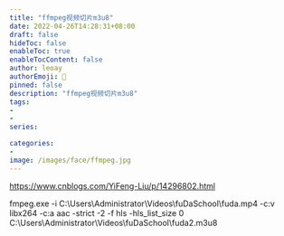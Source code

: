 ```yaml
---
title: "ffmpeg视频切片m3u8"
date: 2022-04-26T14:28:31+08:00
draft: false
hideToc: false
enableToc: true
enableTocContent: false
author: leoay
authorEmoji: 🎅
pinned: false
description: "ffmpeg视频切片m3u8"
tags:
- 
- 
series:

categories:
- 
image: /images/face/ffmpeg.jpg
---
```



https://www.cnblogs.com/YiFeng-Liu/p/14296802.html

fmpeg.exe -i C:\Users\Administrator\Videos\fuDaSchool\fuda.mp4 -c:v libx264 -c:a aac -strict -2 -f hls -hls_list_size 0 C:\Users\Administrator\Videos\fuDaSchool\fuda2.m3u8